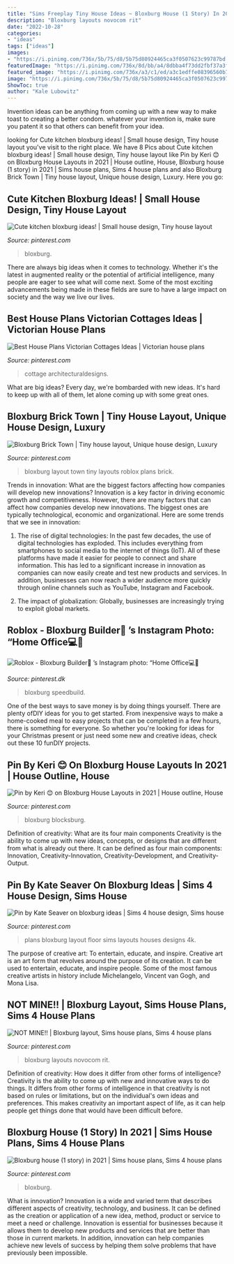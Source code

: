 ```yaml
---
title: "Sims Freeplay Tiny House Ideas ~ Bloxburg House (1 Story) In 2021"
description: "Bloxburg layouts novocom rit"
date: "2022-10-28"
categories:
- "ideas"
tags: ["ideas"]
images:
- "https://i.pinimg.com/736x/5b/75/d8/5b75d80924465ca3f0507623c99787bd.jpg"
featuredImage: "https://i.pinimg.com/736x/8d/bb/a4/8dbba4f73dd2fbf37a3f1387dfa0669c.jpg"
featured_image: "https://i.pinimg.com/736x/a3/c1/ed/a3c1edffe08396560b76db0906c76d62.jpg"
image: "https://i.pinimg.com/736x/5b/75/d8/5b75d80924465ca3f0507623c99787bd.jpg"
ShowToc: true
author: "Kale Lubowitz"
---
```



Invention ideas can be anything from coming up with a new way to make toast to creating a better condom. whatever your invention is, make sure you patent it so that others can benefit from your idea.

	

		
looking for Cute kitchen bloxburg ideas! | Small house design, Tiny house layout you've visit to the right place. We have 8 Pics about Cute kitchen bloxburg ideas! | Small house design, Tiny house layout like Pin by Keri 😊 on Bloxburg House Layouts in 2021 | House outline, House, Bloxburg house (1 story) in 2021 | Sims house plans, Sims 4 house plans and also Bloxburg Brick Town | Tiny house layout, Unique house design, Luxury. Here you go:
		
    
## Cute Kitchen Bloxburg Ideas! | Small House Design, Tiny House Layout

<img loading=lazy src="https://i.pinimg.com/736x/5b/75/d8/5b75d80924465ca3f0507623c99787bd.jpg" onerror="this.onerror=null;this.src='https://tse1.mm.bing.net/th?id=OIP.xIq9Je6WuAamZ_Yw7bDTCgHaF8&amp;pid=15.1';" alt="Cute kitchen bloxburg ideas! | Small house design, Tiny house layout">

_Source: pinterest.com_

>bloxburg. 

	

There are always big ideas when it comes to technology. Whether it's the latest in augmented reality or the potential of artificial intelligence, many people are eager to see what will come next. Some of the most exciting advancements being made in these fields are sure to have a large impact on society and the way we live our lives.

    
## Best House Plans Victorian Cottages Ideas | Victorian House Plans

<img loading=lazy src="https://i.pinimg.com/736x/8d/bb/a4/8dbba4f73dd2fbf37a3f1387dfa0669c.jpg" onerror="this.onerror=null;this.src='https://tse2.mm.bing.net/th?id=OIP.T5hufQCtC2qwSDREYLv99gAAAA&amp;pid=15.1';" alt="Best House Plans Victorian Cottages Ideas | Victorian house plans">

_Source: pinterest.com_

>cottage architecturaldesigns. 

	

What are big ideas?
Every day, we're bombarded with new ideas. It's hard to keep up with all of them, let alone coming up with some great ones.

    
## Bloxburg Brick Town | Tiny House Layout, Unique House Design, Luxury

<img loading=lazy src="https://i.pinimg.com/736x/a3/c1/ed/a3c1edffe08396560b76db0906c76d62.jpg" onerror="this.onerror=null;this.src='https://tse1.mm.bing.net/th?id=OIP.DujUDCf0R4DNGI7SIVnFswHaEY&amp;pid=15.1';" alt="Bloxburg Brick Town | Tiny house layout, Unique house design, Luxury">

_Source: pinterest.com_

>bloxburg layout town tiny layouts roblox plans brick. 

	

Trends in innovation: What are the biggest factors affecting how companies will develop new innovations?
Innovation is a key factor in driving economic growth and competitiveness. However, there are many factors that can affect how companies develop new innovations. The biggest ones are typically technological, economic and organizational. Here are some trends that we see in innovation:
1. The rise of digital technologies: In the past few decades, the use of digital technologies has exploded. This includes everything from smartphones to social media to the internet of things (IoT). All of these platforms have made it easier for people to connect and share information. This has led to a significant increase in innovation as companies can now easily create and test new products and services. In addition, businesses can now reach a wider audience more quickly through online channels such as YouTube, Instagram and Facebook.

2. The impact of globalization: Globally, businesses are increasingly trying to exploit global markets.

    
## Roblox - Bloxburg Builder🌌 ’s Instagram Photo: “Home Office💻📖

<img loading=lazy src="https://i.pinimg.com/736x/63/9c/b2/639cb20f53c07ef70853f656d1816473.jpg" onerror="this.onerror=null;this.src='https://tse2.mm.bing.net/th?id=OIP.xOQOckBifbb30UFx0_Ig3QHaFg&amp;pid=15.1';" alt="Roblox - Bloxburg Builder🌌 ’s Instagram photo: “Home Office💻📖">

_Source: pinterest.dk_

>bloxburg speedbuild. 

	

One of the best ways to save money is by doing things yourself. There are plenty ofDIY ideas for you to get started. From inexpensive ways to make a home-cooked meal to easy projects that can be completed in a few hours, there is something for everyone. So whether you're looking for ideas for your Christmas present or just need some new and creative ideas, check out these 10 funDIY projects.

    
## Pin By Keri 😊 On Bloxburg House Layouts In 2021 | House Outline, House

<img loading=lazy src="https://i.pinimg.com/736x/70/77/6d/70776d1e32867779b2ca0401d45314af.jpg" onerror="this.onerror=null;this.src='https://tse3.mm.bing.net/th?id=OIP.UiighXkz4FfItoGpWu3CcAHaHa&amp;pid=15.1';" alt="Pin by Keri 😊 on Bloxburg House Layouts in 2021 | House outline, House">

_Source: pinterest.com_

>bloxburg blocksburg. 

	

Definition of creativity: What are its four main components
Creativity is the ability to come up with new ideas, concepts, or designs that are different from what is already out there. It can be defined as four main components: Innovation, Creativity-Innovation, Creativity-Development, and Creativity-Output.

    
## Pin By Kate Seaver On Bloxburg Ideas | Sims 4 House Design, Sims House

<img loading=lazy src="https://i.pinimg.com/736x/93/69/ef/9369efd996463f4155194ce1738e35ed.jpg" onerror="this.onerror=null;this.src='https://tse3.mm.bing.net/th?id=OIP.yANErAW2GF_SDAtL8iqjPAHaG1&amp;pid=15.1';" alt="Pin by Kate Seaver on bloxburg ideas | Sims 4 house design, Sims house">

_Source: pinterest.com_

>plans bloxburg layout floor sims layouts houses designs 4k. 

	

The purpose of creative art: To entertain, educate, and inspire.
Creative art is an art form that revolves around the purpose of its creation. It can be used to entertain, educate, and inspire people. Some of the most famous creative artists in history include Michelangelo, Vincent van Gogh, and Mona Lisa.

    
## NOT MINE!! | Bloxburg Layout, Sims House Plans, Sims 4 House Plans

<img loading=lazy src="https://i.pinimg.com/736x/c6/38/37/c63837f9189163e09bcf5f049f4e82ad.jpg" onerror="this.onerror=null;this.src='https://tse4.mm.bing.net/th?id=OIP.UJS6p09s0iVK5TjzPLN1kwHaFq&amp;pid=15.1';" alt="NOT MINE!! | Bloxburg layout, Sims house plans, Sims 4 house plans">

_Source: pinterest.com_

>bloxburg layouts novocom rit. 

	

Definition of creativity: How does it differ from other forms of intelligence?
Creativity is the ability to come up with new and innovative ways to do things. It differs from other forms of intelligence in that creativity is not based on rules or limitations, but on the individual's own ideas and preferences. This makes creativity an important aspect of life, as it can help people get things done that would have been difficult before.

    
## Bloxburg House (1 Story) In 2021 | Sims House Plans, Sims 4 House Plans

<img loading=lazy src="https://i.pinimg.com/736x/0b/d7/cc/0bd7ccd1c271d5d82ae191454a9c2ec0.jpg" onerror="this.onerror=null;this.src='https://tse3.mm.bing.net/th?id=OIP.lf5Ur7P1-cbv9aDeyztv0gHaFi&amp;pid=15.1';" alt="Bloxburg house (1 story) in 2021 | Sims house plans, Sims 4 house plans">

_Source: pinterest.com_

>bloxburg. 

	

What is innovation?
Innovation is a wide and varied term that describes different aspects of creativity, technology, and business. It can be defined as the creation or application of a new idea, method, product or service to meet a need or challenge. Innovation is essential for businesses because it allows them to develop new products and services that are better than those in current markets. In addition, innovation can help companies achieve new levels of success by helping them solve problems that have previously been impossible.

